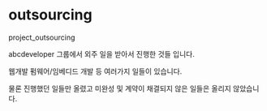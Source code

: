 # outsourcing
project_outsourcing

abcdeveloper 그룹에서 외주 일을 받아서 진행한 것들 입니다.

웹개발 펌웨어/임베디드 개발 등 여러가지 일들이 있습니다.

물론 진행했던 일들만 올렸고 미완성 및 계약이 채결되지 않은 일들은 올리지 않았습니다.
